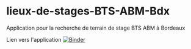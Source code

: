 # lieux-de-stages-BTS-ABM-Bdx
Application pour la recherche de terrain de stage BTS ABM à Bordeaux

Lien vers l'application
[![Binder](https://mybinder.org/badge_logo.svg)](https://mybinder.org/v2/gh/Steno753/lieux-de-stages-BTS-ABM-Bdx/HEAD?urlpath=%2Fvoila%2Frender%2FLieux_de_stages.ipynb)
